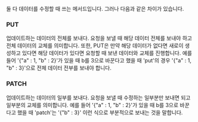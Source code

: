 둘 다 데이터를 수정할 때 쓰는 메서드입니다. 그러나 다음과 같은 차이가 있습니다.

### PUT 
업데이트하는 데이터의 전체를 보내다. 요청을 보낼 때 해당 데이터 전체를 보내야 하고 전체 데이터의 교체를 의미합니다.
또한, PUT은 만약 해당 데이터가 없다면 새로이 생성하고 있다면 해당 데이터가 있다면 요청할 때 보낸 데이터와 교체를 진행합니다.
예를 들어 '{"a" : 1, "b" : 2}'가 있을 때 b를 3으로 바꾼다고 했을 때 'put'의 경우 '{"a" : 1, "b" : 3}'으로 전체 데이터 전부를 보내야 합니다.

### PATCH 
업데이트하는 데이터의 일부를 보내다.
요청을 보낼 때 수정하는 일부분만 보내면 되고 일부분의 교체를 의미합니다.
예를 들어 '{"a" : 1, "b" : 2}'가 있을 때 b를 3으로 바꾼다고 했을 때 'patch'는 '{"b" : 3}' 이런 식으로 부분적으로 보내는 것을 말합니다.
